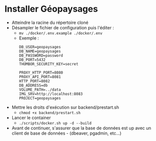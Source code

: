 # Installer Géopaysages

- Atteindre la racine du répertoire cloné
- Désampler le fichier de configuration puis l'éditer :
  - `mv ./docker/.env.example ./docker/.env`
  - Exemple :
    ```
    DB_USER=geopaysages
    DB_NAME=geopaysages
    DB_PASSWORD=password
    DB_PORT=5432
    THUMBOR_SECURITY_KEY=secret

    PROXY_HTTP_PORT=8080
    PROXY_API_PORT=8081
    HTTP_PORT=8082
    DB_ADDRESS=db
    VOLUME_PATH=../data
    IMG_SRV=http://localhost:8083
    PROJECT=geopaysages
    ```
- Mettre les droits d'exécution sur backend/prestart.sh
  - `chmod +x backend/prestart.sh`
- Lancer le container
  - `./scripts/docker.sh up -d --build`
- Avant de continuer, s'assurer que la base de données est up avec un client de base de données - (dbeaver, pgadmin, etc...)